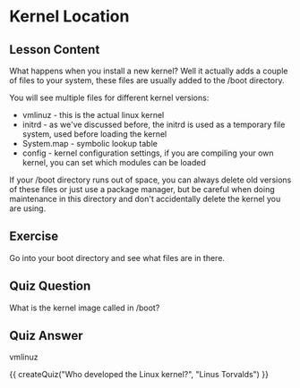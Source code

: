 # Kernel Location

## Lesson Content

What happens when you install a new kernel? Well it actually adds a couple of files to your system, these files are usually added to the /boot directory. 

You will see multiple files for different kernel versions:

<ul>
<li>vmlinuz - this is the actual linux kernel</li>
<li>initrd - as we've discussed before, the initrd is used as a temporary file system, used before loading the kernel</li>
<li>System.map - symbolic lookup table</li>
<li>config - kernel configuration settings, if you are compiling your own kernel, you can set which modules can be loaded</li>
</ul>

If your /boot directory runs out of space, you can always delete old versions of these files or just use a package manager, but be careful when doing maintenance in this directory and don't accidentally delete the kernel you are using.

## Exercise

Go into your boot directory and see what files are in there. 

## Quiz Question

What is the kernel image called in /boot?

## Quiz Answer

vmlinuz
<script src="../quiz.js"></script>

<div id="quiz">
  {{ createQuiz("Who developed the Linux kernel?", "Linus Torvalds") }}
</div>
